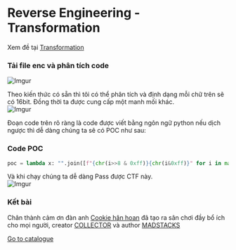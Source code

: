 # Reverse Engineering - Transformation

Xem đề tại [Transformation](https://battle.cookiearena.org/challenges/reverse-engineering/transformation)

### Tải file enc và phân tích code

![Imgur](https://i.imgur.com/LY8CUZK.png)

Theo kiến thức có sẵn thì tôi có thể phân tích và định dạng mỗi chữ trên sẽ có 16bit. Đồng thời ta được cung cấp một manh mối khác.<br>
![Imgur](https://i.imgur.com/XeX82ia.png)

Đoạn code trên rõ ràng là code được viết bằng ngôn ngữ python nếu dịch ngược thì dễ dàng chúng ta sẽ có POC như sau:

### Code POC

```python
poc = lambda x: "".join([f"{chr(i>>8 & 0xff)}{chr(i&0xff)}" for i in map(lambda j: ord(j), x)])
```

Và khi chạy chúng ta dễ dàng Pass được CTF này.<br>
![Imgur](https://i.imgur.com/PosJJs6.png)

### Kết bài

Chân thành cảm ơn đàn anh [Cookie hân hoan](https://www.facebook.com/cookie.han.hoan) đã tạo ra sân chơi đầy bổ ích cho mọi người, creator [COLLECTOR](https://battle.cookiearena.org/challenges/reverse-engineering/transformation) và author [MADSTACKS](https://play.picoctf.org/practice/challenge/104?category=3&page=1)

[Go to catalogue](../README.md)
